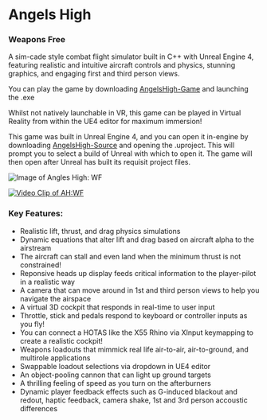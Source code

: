 # Angels High
### Weapons Free
A sim-cade style combat flight simulator built in C++ with Unreal Engine 4, featuring realistic and intuitive aircraft controls and physics, stunning graphics, and engaging first and third person views.

You can play the game by downloading [AngelsHigh-Game](https://github.com/flyscript/Angels-High/blob/master/AngelsHigh-Game) and launching the .exe

Whilst not natively launchable in VR, this game can be played in Virtual Reality from within the UE4 editor for maximum immersion!

This game was built in Unreal Engine 4, and you can open it in-engine by downloading [AngelsHigh-Source](https://github.com/flyscript/Angels-High/blob/master/AngelsHigh-Source/) and opening the .uproject. This will prompt you to select a build of Unreal with which to open it. The game will then open after Unreal has built its requisit project files.

![Image of Angles High: WF](https://static.wixstatic.com/media/3978e6_7d71e5528a2442c49250ffc6764d093cf003.jpg)

[![Video Clip of AH:WF](http://img.youtube.com/vi/HRU1hxCyKoM/0.jpg)](http://www.youtube.com/watch?v=HRU1hxCyKoM)

### Key Features:
* Realistic lift, thrust, and drag physics simulations
* Dynamic equations that alter lift and drag based on aircraft alpha to the airstream
* The aircraft can stall and even land when the minimum thrust is not constrained!
* Reponsive heads up display feeds critical information to the player-pilot in a realistic way
* A camera that can move around in 1st and third person views to help you navigate the airspace
* A virtual 3D cockpit that responds in real-time to user input
* Throttle, stick and pedals respond to keyboard or controller inputs as you fly!
* You can connect a HOTAS like the X55 Rhino via XInput keymapping to create a realistic cockpit!
* Weapons loadouts that mimmick real life air-to-air, air-to-ground, and multirole applications
* Swappable loadout selections via dropdown in UE4 editor
* An object-pooling cannon that can light up ground targets
* A thrilling feeling of speed as you turn on the afterburners
* Dynamic player feedback effects such as G-induced blackout and redout, haptic feedback, camera shake, 1st and 3rd person accoustic differences
